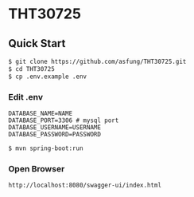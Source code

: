 # THT30725


## Quick Start

```bash
$ git clone https://github.com/asfung/THT30725.git
$ cd THT30725
$ cp .env.example .env
```

### Edit .env

```
DATABASE_NAME=NAME
DATABASE_PORT=3306 # mysql port
DATABASE_USERNAME=USERNAME
DATABASE_PASSWORD=PASSWORD
```

```bash
$ mvn spring-boot:run
```

### Open Browser
```
http://localhost:8080/swagger-ui/index.html
```

